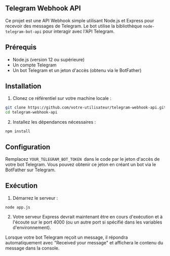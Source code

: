## Telegram Webhook API ##

Ce projet est une API Webhook simple utilisant Node.js et Express pour recevoir des messages de Telegram. Le bot utilise la bibliothèque `node-telegram-bot-api` pour interagir avec l'API Telegram.

## Prérequis

- Node.js (version 12 ou supérieure)
- Un compte Telegram
- Un bot Telegram et un jeton d'accès (obtenu via le BotFather)

## Installation

1. Clonez ce référentiel sur votre machine locale :

```bash
git clone https://github.com/votre-utilisateur/telegram-webhook-api.git
cd telegram-webhook-api
```

2. Installez les dépendances nécessaires :

``` npm install ```

## Configuration 
Remplacez ```YOUR_TELEGRAM_BOT_TOKEN ```dans le code par le jeton d'accès de votre bot Telegram. Vous pouvez obtenir ce jeton en créant un bot via le BotFather sur Telegram.

## Exécution
1. Démarrez le serveur :

```node app.js ```

2. Votre serveur Express devrait maintenant être en cours d'exécution et à l'écoute sur le port 4000 (ou un autre port si spécifié dans les variables d'environnement).

Lorsque votre bot Telegram reçoit un message, il répondra automatiquement avec "Received your message" et affichera le contenu du message dans la console.

